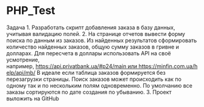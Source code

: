 # PHP_Test
Задача  1. Разработать скрипт добавления заказа в базу данных, учитывая валидацию полей.  2. На странице отчетов вывести форму поиска по данным из заказов. Из найденных результатов сформировать количество найденных заказов, общую сумму заказов в гривне и долларах.  Для пересчета в доллары использовать API на своё усмотрение, например, https://api.privatbank.ua/#p24/main или https://minfin.com.ua/help/api/mb/  В идеале если таблица заказов формируется без перезагрузки страницы.  Поиск заказов может происходить как по одному так и по нескольким полям одновременно.  По умолчанию все заказы сортируются по дате создания по убыванию.  3. Проект выложить на GitHub
